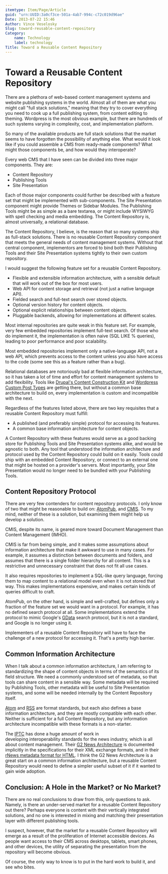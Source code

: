 ```yaml
---
itemtype: Item/Page/Article
guid: "urn:UUID:3a0cf3ce-501a-4ab7-994c-c72c019d96ae"
Date: 2013-07-22 15:46
Author: Vince Veselosky
Slug: toward-reusable-content-repository
Category:
    name: Technology
    label: technology
Title: Toward a Reusable Content Repository
---
```


# Toward a Reusable Content Repository

There are a plethora of web-based content management systems and website
publishing systems in the world. Almost all of them are what you might
call "full stack solutions," meaning that they try to cover everything
you need to cook up a full publishing system, from content editing to
theming. Wordpress is the most obvious example, but there are hundreds
of such systems varying in complexity, cost, and implementation
platform.

So many of the available products are full stack solutions that the
market seems to have forgotten the possibility of anything else. What
would it look like if you could assemble a CMS from ready-made
components? What might those components be, and how would they
interoperate?

Every web CMS that I have seen can be divided into three major
components. They are:

-   Content Repository
-   Publishing Tools
-   Site Presentation

Each of those major components could further be described with a feature
set that might be implemented with sub-components. The Site Presentation
component might provide Themes or Sidebar Modules. The Publishing Tools
might be as simple as a bare textarea, or might include WYSIWYG with
spell checking and media embedding. The Content Repository is, almost
universally, a relational database.

The Content Repository, I believe, is the reason that so many systems
ship as full-stack solutions. There is no reusable Content Repository
component that meets the general needs of content management systems.
Without that central component, implementors are forced to bind both
their Publishing Tools and their Site Presentation systems tightly to
their own custom repository.

I would suggest the following feature set for a reusable Content
Repository.

-   Flexible and extensible information architecture, with a sensible
    default that will work out of the box for most users.
-   Web API for content storage and retrieval (not just a native
    language API).
-   Fielded search and full-text search over stored objects.
-   Optional version history for content objects.
-   Optional explicit relationships between content objects.
-   Pluggable backends, allowing for implementations at different
    scales.

Most internal repositories are quite weak in this feature set. For
example, very few embedded repositories implement full-text search. Of
those who do implement it, the implementation is often naive (SQL LIKE %
queries), leading to poor performance and poor scalability. 

Most embedded repositories implement only a native-language API, not a
web API, which prevents access to the content unless you also have
access to the code (some see this as a feature rather than a bug). 

Relational databases are notoriously bad at flexible information
architecture, so it has taken a lot of time and effort for content
management systems to add flexibility. Tools like [Drupal's Content
Construction Kit][] and [Wordpress Custom Post Types][] are getting
there, but without a common base architecture to build on, every
implementation is custom and incompatible with the next.

Regardless of the features listed above, there are two key requisites
that a reusable Content Repository must fulfill:

-   A published (and preferably simple) protocol for accessing its
    features.
-   A common base information architecture for content objects.

A Content Repository with these features would serve as a good backing
store for Publishing Tools and Site Presentation systems alike, and
would be agnostic to both. Any tool that understood the information
architecture and protocol used by the Content Repository could build on
it easily. Tools could ship with an embedded Content Repository, or
connect to an external one that might be hosted on a provider's servers.
Most importantly, your Site Presentation would no longer need to be
bundled with your Publishing Tools.

## Content Repository Protocol

There are very few contenders for content repository protocols. I only
know of two that might be reasonable to build on: [AtomPub][], and
[CMIS][]. To my mind, neither of these is a solution, but examining them
might help us develop a solution.

CMIS, despite its name, is geared more toward Document Management than
Content Management (IMHO). 

CMIS is far from being simple, and it makes some assumptions about
information architecture that make it awkward to use in many cases. For
example, it assumes a distinction between documents and folders, and
assumes that there is a single folder hierarchy for all content. This is
a restrictive and unnecessary constraint that does not fit all use
cases. 

It also requires repositories to implement a SQL-like query language,
forcing them to map content to a relational model even when it is not
stored that way. This makes implementations expensive, and makes certain
kinds of queries difficult to craft.

AtomPub, on the other hand, is simple and well-crafted, but defines only
a fraction of the feature set we would want in a protocol. For example,
it has no defined search protocol at all. Some implementations extend
the protocol to mimic Google's [GData][] search protocol, but it is not
a standard, and Google is no longer using it.

Implementers of a reusable Content Repository will have to face the
challenge of a new protocol for accessing it. That's a pretty high
barrier.

## Common Information Architecture

When I talk about a common information architecture, I am referring to
standardizing the shape of content objects in terms of the semantics of
its field structure. We need a commonly understood set of metadata, so
that tools can share content in a sensible way. Some metadata will be
required by Publishing Tools, other metadata will be useful to Site
Presentation systems, and some will be needed internally by the Content
Repository itself.

[Atom][] and [RSS][] are format standards, but each also defines a base
information architecture, and they are mostly compatible with each
other. Neither is sufficient for a full Content Repository, but any
information architecture incompatible with these formats is a
non-starter.

The [IPTC][] has done a huge amount of work in
developing interoperability standards for the news industry, which is
all about content management. Their [G2 News Architecture][] is
documented implicitly in the specifications for their XML exchange
formats, and in their [rNews metadata format for HTML][]. I think the G2
News Architecture is a great start on a common information architecture,
but a reusable Content Repository would need to define a simpler useful
subset of it if it wanted to gain wide adoption.

## Conclusion: A Hole in the Market? or No Market?

There are no real conclusions to draw from this, only questions to ask.
Namely, is there an under-served market for a reusable Content
Repository out there? Perhaps everyone is content with their vertically
integrated solutions, and no one is interested in mixing and matching
their presentation layer with different publishing tools.

I suspect, however, that the market for a reusable Content Repository
will emerge as a result of the proliferation of Internet accessible
devices. As people want access to their CMS across desktops, tablets,
smart phones, and other devices, the utility of separating the
presentation from the repository will become obvious.

Of course, the only way to know is to put in the hard work to build it,
and see who bites.


  [Drupal's Content Construction Kit]: https://www.drupal.org/project/cck
  [Wordpress Custom Post Types]: https://codex.wordpress.org/Post_Types
  [AtomPub]: http://bitworking.org/projects/atom/rfc5023.html
  [CMIS]: https://en.wikipedia.org/wiki/Content_Management_Interoperability_Services
  [GData]: https://developers.google.com/gdata/
  [Atom]: https://en.wikipedia.org/wiki/Atom_(standard)
  [RSS]: https://en.wikipedia.org/wiki/Rss
  [IPTC]: https://iptc.org/
  [G2 News Architecture]: https://iptc.org/standards/newsml-g2/
  [rNews metadata format for HTML]: http://dev.iptc.org/rNews
